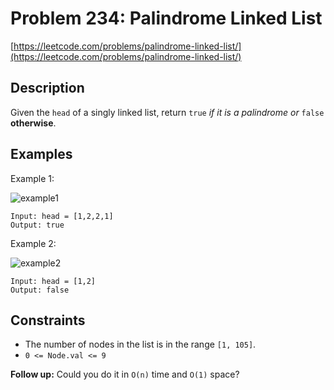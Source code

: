 # Problem 234: Palindrome Linked List

[https://leetcode.com/problems/palindrome-linked-list/](https://leetcode.com/problems/palindrome-linked-list/)

## Description

Given the `head` of a singly linked list, return `true` *if it is a palindrome or* `false` **otherwise**.

## Examples

Example 1:

![example1](https://assets.leetcode.com/uploads/2021/03/03/pal1linked-list.jpg)
```
Input: head = [1,2,2,1]
Output: true
```

Example 2:

![example2](https://assets.leetcode.com/uploads/2021/03/03/pal2linked-list.jpg)
```
Input: head = [1,2]
Output: false
```

## Constraints

- The number of nodes in the list is in the range `[1, 105]`.
- `0 <= Node.val <= 9`


**Follow up:** Could you do it in `O(n)` time and `O(1)` space?